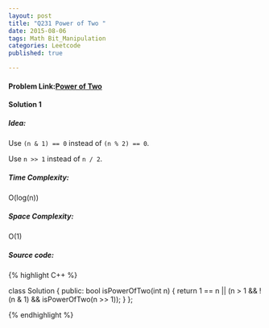 ```yaml
---
layout: post
title: "Q231 Power of Two "
date: 2015-08-06
tags: Math Bit_Manipulation
categories: Leetcode
published: true

---
```

#### Problem Link:[Power of Two ](https://leetcode.com/problems/power-of-two/) 

#### Solution 1 

##### Idea:

Use `(n & 1) == 0` instead of `(n % 2) == 0`.

Use `n >> 1` instead of `n / 2`.

##### Time Complexity:

O(log(n))

##### Space Complexity:

O(1)

##### Source code:
{% highlight C++ %}

class Solution {
public:
    bool isPowerOfTwo(int n) {
        return 1 == n || (n > 1 && !(n & 1) && isPowerOfTwo(n >> 1));
    }
};

{% endhighlight %}

